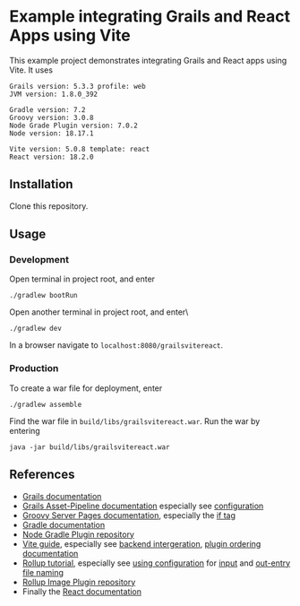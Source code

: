 # Example integrating Grails and React Apps using Vite
This example project demonstrates integrating Grails and React apps using Vite. It uses
```
Grails version: 5.3.3 profile: web
JVM version: 1.8.0_392

Gradle version: 7.2
Groovy version: 3.0.8
Node Grade Plugin version: 7.0.2
Node version: 18.17.1

Vite version: 5.0.8 template: react
React version: 18.2.0
```
## Installation
Clone this repository.
## Usage
### Development
Open terminal in project root, and enter
```
./gradlew bootRun
```
Open another terminal in project root, and enter\
```
./gradlew dev
```
In a browser navigate to `localhost:8080/grailsvitereact`.
### Production
To create a war file for deployment, enter
```
./gradlew assemble
```
Find the war file in `build/libs/grailsvitereact.war`. Run the war by entering
```
java -jar build/libs/grailsvitereact.war
```
## References
- [Grails documentation](https://docs.grails.org/5.3.3/guide/single.html)
- [Grails Asset-Pipeline documentation](http://www.asset-pipeline.com/manual/index.html) especially see [configuration](http://www.asset-pipeline.com/manual/index.html#configuration)
- [Groovy Server Pages documentation](https://gsp.grails.org/latest/guide/index.html), especially the [if tag](https://gsp.grails.org/latest/ref/Tags/if.html)
- [Gradle documentation](https://docs.gradle.org/7.2/userguide/userguide.html)
- [Node Gradle Plugin repository](https://github.com/node-gradle/gradle-node-plugin?tab=readme-ov-file)
- [Vite guide](https://vitejs.dev/guide/), especially see [backend intergeration](https://vitejs.dev/guide/backend-integration.html), [plugin ordering documentation](https://vitejs.dev/guide/api-plugin.html#plugin-ordering)
- [Rollup tutorial](https://rollupjs.org/tutorial/), especially see [using configuration](https://rollupjs.org/tutorial/#using-config-files) for [input](https://rollupjs.org/configuration-options/#input) and [out-entry file naming](https://rollupjs.org/configuration-options/#output-entryfilenames)
- [Rollup Image Plugin repository](https://github.com/rollup/plugins/tree/master/packages/image)
- Finally the [React documentation](https://react.dev/learn)
